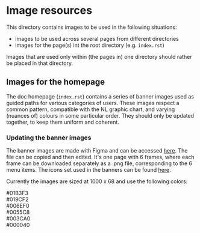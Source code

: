 # Image resources

This directory contains images to be used in the following situations:
- images to be used across several pages from different directories
- images for the page(s) int the root directory (e.g. `index.rst`)

Images that are used only within (the pages in) one directory should rather be placed in that directory.

## Images for the homepage 

The doc homepage (`index.rst`) contains a series of banner images used as guided paths for various categories of users. These images respect a common pattern, compatible with the NL graphic chart, and varying (nuances of) colours in some particular order. They should only be updated together, to keep them uniform and coherent.



### Updating the banner images

The banner images are made with Figma and can be accessed [here](https://www.figma.com/community/file/1197990458511115255).
The file can be copied and then edited. It's one page with 6 frames, where each frame can be downloaded separately as a .png file,
corresponding to the 6 menu items. The icons set used in the banners can be found
[here](https://www.figma.com/file/j14pYxTfenMHbxK7UNdJky/Koloicons-%7C-3000%2B-Icons-%7C-Detailed-Pack-%28Community%29?node-id=4%3A4934).

Currently the images are sized at 1000 x 68 and use the following colors:

\#01B3F3 \
\#019CF2 \
\#006EF0 \
\#0055C8 \
\#003CA0 \
\#000040
